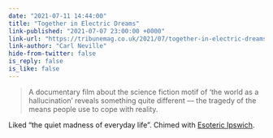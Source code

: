 ```yaml
---
date: "2021-07-11 14:44:00"
title: "Together in Electric Dreams"
link-published: "2021-07-07 23:00:00 +0000"
link-url: "https://tribunemag.co.uk/2021/07/together-in-electric-dreams/"
link-author: "Carl Neville"
hide-from-twitter: false
is_reply: false
is_like: false
---
```


> A documentary film about the science fiction motif of ‘the world as a hallucination’ reveals something quite different — the tragedy of the means people use to cope with reality.

Liked “the quiet madness of everyday life”. Chimed with [Esoteric Ipswich](../../notes/2017-11-26-esoteric-ipswich).
